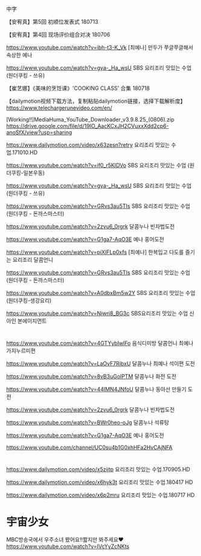 中字


【安宥真】第5回 初顺位发表式 180713

【安宥真】第4回 现场评价组合对决 180706

https://www.youtube.com/watch?v=ibh-t3-K_Vk  [최예나] 만두가 쭈글쭈글해서 속상한 예나

https://www.youtube.com/watch?v=gya-_Ha_wsU  SBS 요리조리 맛있는 수업 (원더쿠킹 - 쓰유)

【崔艺娜】《美味的烹饪课》'COOKING CLASS' 合集 180718

【dailymotion视频下载方法，复制粘贴dailymotion链接，选择下载解析度】
https://www.telechargerunevideo.com/en/

[Working!!]MediaHuma_YouTube_Downloader_v3.9.8.25_(0806).zip
https://drive.google.com/file/d/19IO_AacKCxJH2CVuxxXdd2cp6-anoSfX/view?usp=sharing

https://www.dailymotion.com/video/x63zesn?retry  요리조리 맛있는 수업.171010.HD

https://www.youtube.com/watch?v=if0_r5KIDVo  SBS 요리조리 맛있는 수업 (원더쿠킹-일본우동)

https://www.youtube.com/watch?v=gya-_Ha_wsU  SBS 요리조리 맛있는 수업 (원더쿠킹 - 쓰유)

https://www.youtube.com/watch?v=GRvs3au5TIs  SBS 요리조리 맛있는 수업 (원더쿠킹 - 돈까스마스터)

https://www.youtube.com/watch?v=2zvu6_0rgrk  달콤누나 빈자법도전

https://www.youtube.com/watch?v=G1ga7-AqO3E  예나 홍어도전

https://www.youtube.com/watch?v=piXIFLp0xfs  [최예나] 한복입고 다도를 즐기는 요리조리 달콤언니

https://www.youtube.com/watch?v=GRvs3au5TIs  SBS 요리조리 맛있는 수업 (원더쿠킹 - 돈까스마스터)

https://www.youtube.com/watch?v=A0dbxBm5w2Y  SBS 요리조리 맛있는 수업 (원더쿠킹-생강요리)

https://www.youtube.com/watch?v=Niwri8_BG3c  SBS요리조리 맛있는 수업 신아인 본에이지먼트

#
https://www.youtube.com/watch?v=4GTYybIwlFo  음식디미방 달콤언니 최예나 가지누르미편

https://www.youtube.com/watch?v=LaOvF7RibxU  달콤누나 최예나 석이편 도전

https://www.youtube.com/watch?v=8vB3uGolPTM  달콤누나 화전 도전

https://www.youtube.com/watch?v=44IMN4JNfoU  달콤누나 동아선 만들기 도전

https://www.youtube.com/watch?v=2zvu6_0rgrk  달콤누나 빈자법도전

https://www.youtube.com/watch?v=BWr0heo-oJg  달콤누나 석류탕

https://www.youtube.com/watch?v=G1ga7-AqO3E  예나 홍어도전

https://www.youtube.com/channel/UC0su4b1G0xhHFa2HvCAjNFA
#
https://www.dailymotion.com/video/x5zijtp  요리조리 맛있는 수업.170905.HD

https://www.dailymotion.com/video/x6hyk3t  요리조리 맛있는 수업.180417 HD

https://www.dailymotion.com/video/x6p2mru  요리조리 맛있는 수업.180717 HD

# 宇宙少女

MBC방송국에서 우주소녀 봤어요!!짧지만 봐주세요♥
https://www.youtube.com/watch?v=IVcYyZcNKts
